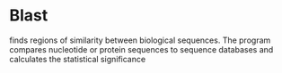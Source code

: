 # Blast
 finds regions of similarity between biological sequences. The program compares nucleotide or protein sequences to sequence databases and calculates the statistical significance

